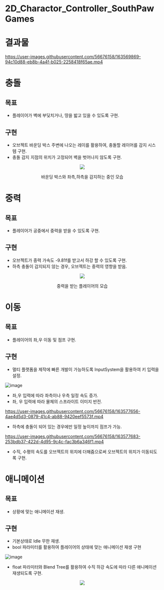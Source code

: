 # 2D_Charactor_Controller_SouthPawGames
 
# 결과물
https://user-images.githubusercontent.com/56676158/163569869-94c10d88-eb8b-4a4f-b025-2258418f65ae.mp4

# 충돌
## 목표
- 플레이어가 벽에 부딪치거나, 땅을 밟고 있을 수 있도록 구현.
## 구현
- 오브젝트 바운딩 박스 주변에 나오는 레이를 활용하여, 충돌할 레이어를 감지 시스템 구현. 
- 충돌 감지 지점의 위치가 고정되어 벽을 벗어나지 않도록 구현.

<p align="center">
 <img src= "https://user-images.githubusercontent.com/56676158/163570610-53e5003b-c82b-4c6e-9557-7a274dfcb0bd.png">
 </p>
<div align="center"> 바운딩 박스와 좌측,하측을 감지하는 중인 모습 </div>

# 중력
## 목표
- 플레이어가 공중에서 중력을 받을 수 있도록 구현.
## 구현
- 오브젝트가 중력 가속도 -9.81f를 받고서 하강 할 수 있도록 구현.
- 하측 충돌이 감지되지 않는 경우, 오브젝트는 중력의 영향을 받음.

<p align="center"><img src="https://user-images.githubusercontent.com/56676158/163573184-8346028c-2cc3-44c8-8372-d25d96d514ab.gif"</p>
<div align="center"> 중력을 받는 플레이어의 모습</div>
 
 # 이동
 ## 목표
- 플레이어의 좌,우 이동 및 점프 구현.
## 구현
 - 멀티 플랫폼을 제작에 빠른 개발이 가능하도록 InputSystem을 활용하여 키 입력을 설정.

![image](https://user-images.githubusercontent.com/56676158/163574104-f5ff1992-5c6d-43d0-b269-1ce8096a1db0.png)

- 좌,우 입력에 따라 좌측이나 우측 일정 속도 증가.
- 좌, 우 입력에 따라 물체의 스프라이트 이미지 반전.

https://user-images.githubusercontent.com/56676158/163577656-4ae4d5d3-0879-41c4-ab88-9420eef5573f.mp4

- 하측에 충돌이 되어 있는 경우에만 일정 높이까지 점프가 가능.

https://user-images.githubusercontent.com/56676158/163577683-253bdb37-422d-4d95-9c4c-fac3b6a346f1.mp4

- 수직, 수평의 속도를 오브젝트의 위치에 더해줌으로써 오브젝트의 위치가 이동되도록 구현.

# 애니메이션
## 목표
- 상황에 맞는 애니메이션 재생.
## 구현
- 기본상태로 Idle 무한 재생.
- bool 파라미터를 활용하여 플레이어의 상태에 맞는 애니메이션 재생 구현

![image](https://user-images.githubusercontent.com/56676158/163581495-ab114ecd-1ae7-4ff8-a29c-cac21a3bd8cb.png)

- float 파라미터와 Blend Tree를 활용하여 수직 하강 속도에 따라 다른 애니메이션 재생되도록 구현.
<p align="center">
 <img src= "https://user-images.githubusercontent.com/56676158/163581374-c703994f-2dae-4170-bf8c-6b58b5757b44.png"</p>







